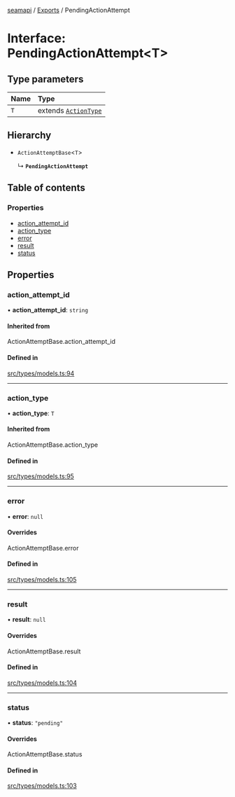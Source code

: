 [seamapi](../README.md) / [Exports](../modules.md) / PendingActionAttempt

# Interface: PendingActionAttempt<T\>

## Type parameters

| Name | Type |
| :------ | :------ |
| `T` | extends [`ActionType`](../modules.md#actiontype) |

## Hierarchy

- `ActionAttemptBase`<`T`\>

  ↳ **`PendingActionAttempt`**

## Table of contents

### Properties

- [action\_attempt\_id](PendingActionAttempt.md#action_attempt_id)
- [action\_type](PendingActionAttempt.md#action_type)
- [error](PendingActionAttempt.md#error)
- [result](PendingActionAttempt.md#result)
- [status](PendingActionAttempt.md#status)

## Properties

### action\_attempt\_id

• **action\_attempt\_id**: `string`

#### Inherited from

ActionAttemptBase.action\_attempt\_id

#### Defined in

[src/types/models.ts:94](https://github.com/seamapi/javascript/blob/main/src/types/models.ts#L94)

___

### action\_type

• **action\_type**: `T`

#### Inherited from

ActionAttemptBase.action\_type

#### Defined in

[src/types/models.ts:95](https://github.com/seamapi/javascript/blob/main/src/types/models.ts#L95)

___

### error

• **error**: ``null``

#### Overrides

ActionAttemptBase.error

#### Defined in

[src/types/models.ts:105](https://github.com/seamapi/javascript/blob/main/src/types/models.ts#L105)

___

### result

• **result**: ``null``

#### Overrides

ActionAttemptBase.result

#### Defined in

[src/types/models.ts:104](https://github.com/seamapi/javascript/blob/main/src/types/models.ts#L104)

___

### status

• **status**: ``"pending"``

#### Overrides

ActionAttemptBase.status

#### Defined in

[src/types/models.ts:103](https://github.com/seamapi/javascript/blob/main/src/types/models.ts#L103)
